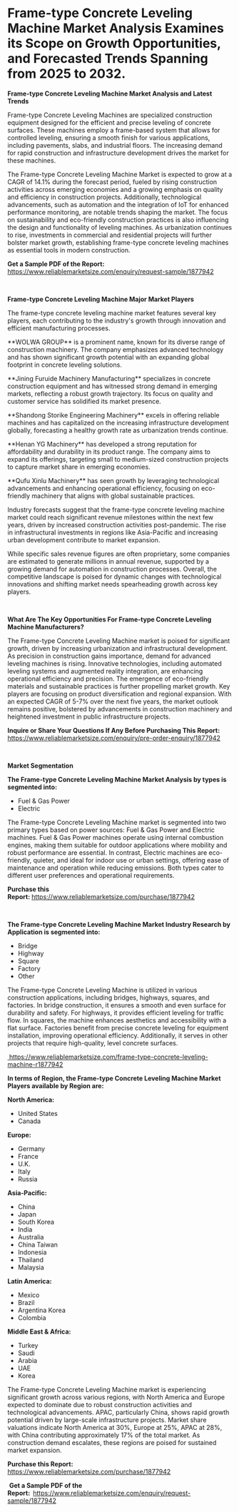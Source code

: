 <p><h1>Frame-type Concrete Leveling Machine Market Analysis Examines its Scope on Growth Opportunities, and Forecasted Trends Spanning from 2025 to 2032.</h1></p><p><strong>Frame-type Concrete Leveling Machine Market Analysis and Latest Trends</strong></p>
<p><p>Frame-type Concrete Leveling Machines are specialized construction equipment designed for the efficient and precise leveling of concrete surfaces. These machines employ a frame-based system that allows for controlled leveling, ensuring a smooth finish for various applications, including pavements, slabs, and industrial floors. The increasing demand for rapid construction and infrastructure development drives the market for these machines.</p><p>The Frame-type Concrete Leveling Machine Market is expected to grow at a CAGR of 14.1% during the forecast period, fueled by rising construction activities across emerging economies and a growing emphasis on quality and efficiency in construction projects. Additionally, technological advancements, such as automation and the integration of IoT for enhanced performance monitoring, are notable trends shaping the market. The focus on sustainability and eco-friendly construction practices is also influencing the design and functionality of leveling machines. As urbanization continues to rise, investments in commercial and residential projects will further bolster market growth, establishing frame-type concrete leveling machines as essential tools in modern construction.</p></p>
<p><strong>Get a Sample PDF of the Report:&nbsp;</strong> <a href="https://www.reliablemarketsize.com/enquiry/request-sample/1877942?utm_campaign=2640&utm_medium=2&utm_source=Github&utm_content=ia&utm_term=12042025&utm_id=frame-type-concrete-leveling-machine">https://www.reliablemarketsize.com/enquiry/request-sample/1877942</a></p>
<p>&nbsp;</p>
<p><strong>Frame-type Concrete Leveling Machine Major Market Players</strong></p>
<p><p>The frame-type concrete leveling machine market features several key players, each contributing to the industry's growth through innovation and efficient manufacturing processes.</p><p>**WOLWA GROUP** is a prominent name, known for its diverse range of construction machinery. The company emphasizes advanced technology and has shown significant growth potential with an expanding global footprint in concrete leveling solutions.</p><p>**Jining Furuide Machinery Manufacturing** specializes in concrete construction equipment and has witnessed strong demand in emerging markets, reflecting a robust growth trajectory. Its focus on quality and customer service has solidified its market presence.</p><p>**Shandong Storike Engineering Machinery** excels in offering reliable machines and has capitalized on the increasing infrastructure development globally, forecasting a healthy growth rate as urbanization trends continue.</p><p>**Henan YG Machinery** has developed a strong reputation for affordability and durability in its product range. The company aims to expand its offerings, targeting small to medium-sized construction projects to capture market share in emerging economies.</p><p>**Qufu Xinlu Machinery** has seen growth by leveraging technological advancements and enhancing operational efficiency, focusing on eco-friendly machinery that aligns with global sustainable practices.</p><p>Industry forecasts suggest that the frame-type concrete leveling machine market could reach significant revenue milestones within the next few years, driven by increased construction activities post-pandemic. The rise in infrastructural investments in regions like Asia-Pacific and increasing urban development contribute to market expansion.</p><p>While specific sales revenue figures are often proprietary, some companies are estimated to generate millions in annual revenue, supported by a growing demand for automation in construction processes. Overall, the competitive landscape is poised for dynamic changes with technological innovations and shifting market needs spearheading growth across key players.</p></p>
<p>&nbsp;</p>
<p><strong>What Are The Key Opportunities For Frame-type Concrete Leveling Machine Manufacturers?</strong></p>
<p><p>The Frame-type Concrete Leveling Machine market is poised for significant growth, driven by increasing urbanization and infrastructural development. As precision in construction gains importance, demand for advanced leveling machines is rising. Innovative technologies, including automated leveling systems and augmented reality integration, are enhancing operational efficiency and precision. The emergence of eco-friendly materials and sustainable practices is further propelling market growth. Key players are focusing on product diversification and regional expansion. With an expected CAGR of 5-7% over the next five years, the market outlook remains positive, bolstered by advancements in construction machinery and heightened investment in public infrastructure projects.</p></p>
<p><strong>Inquire or Share Your Questions If Any Before Purchasing This Report:</strong> <a href="https://www.reliablemarketsize.com/enquiry/pre-order-enquiry/1877942?utm_campaign=2640&utm_medium=2&utm_source=Github&utm_content=ia&utm_term=12042025&utm_id=frame-type-concrete-leveling-machine">https://www.reliablemarketsize.com/enquiry/pre-order-enquiry/1877942</a></p>
<p>&nbsp;</p>
<p><strong>Market Segmentation</strong></p>
<p><strong>The Frame-type Concrete Leveling Machine Market Analysis by types is segmented into:</strong></p>
<p><ul><li>Fuel & Gas Power</li><li>Electric</li></ul></p>
<p><p>The Frame-type Concrete Leveling Machine market is segmented into two primary types based on power sources: Fuel & Gas Power and Electric machines. Fuel & Gas Power machines operate using internal combustion engines, making them suitable for outdoor applications where mobility and robust performance are essential. In contrast, Electric machines are eco-friendly, quieter, and ideal for indoor use or urban settings, offering ease of maintenance and operation while reducing emissions. Both types cater to different user preferences and operational requirements.</p></p>
<p><strong>Purchase this Report:&nbsp;</strong><a href="https://www.reliablemarketsize.com/purchase/1877942?utm_campaign=2640&utm_medium=2&utm_source=Github&utm_content=ia&utm_term=12042025&utm_id=frame-type-concrete-leveling-machine">https://www.reliablemarketsize.com/purchase/1877942</a></p>
<p>&nbsp;</p>
<p><strong>The Frame-type Concrete Leveling Machine Market Industry Research by Application is segmented into:</strong></p>
<p><ul><li>Bridge</li><li>Highway</li><li>Square</li><li>Factory</li><li>Other</li></ul></p>
<p><p>The Frame-type Concrete Leveling Machine is utilized in various construction applications, including bridges, highways, squares, and factories. In bridge construction, it ensures a smooth and even surface for durability and safety. For highways, it provides efficient leveling for traffic flow. In squares, the machine enhances aesthetics and accessibility with a flat surface. Factories benefit from precise concrete leveling for equipment installation, improving operational efficiency. Additionally, it serves in other projects that require high-quality, level concrete surfaces.</p></p>
<p><a href="https://www.reliablemarketsize.com/frame-type-concrete-leveling-machine-r1877942?utm_campaign=2640&utm_medium=2&utm_source=Github&utm_content=ia&utm_term=12042025&utm_id=frame-type-concrete-leveling-machine">&nbsp;https://www.reliablemarketsize.com/frame-type-concrete-leveling-machine-r1877942</a></p>
<p><strong>In terms of Region, the Frame-type Concrete Leveling Machine Market Players available by Region are:</strong></p>
<p>
    <p> <strong> North America: </strong>
        <ul>
            <li>United States</li>
            <li>Canada</li>
        </ul>
        </p> 
    <p> <strong> Europe: </strong>
        <ul>
            <li>Germany</li>
            <li>France</li>
            <li>U.K.</li>
            <li>Italy</li>
            <li>Russia</li>
        </ul>
        </p> 
    <p> <strong> Asia-Pacific: </strong>
        <ul>
            <li>China</li>
            <li>Japan</li>
            <li>South Korea</li>
            <li>India</li>
            <li>Australia</li>
            <li>China Taiwan</li>
            <li>Indonesia</li>
            <li>Thailand</li>
            <li>Malaysia</li>
        </ul>
        </p> 
    <p> <strong> Latin America: </strong>
        <ul>
            <li>Mexico</li>
            <li>Brazil</li>
            <li>Argentina Korea</li>
            <li>Colombia</li>
        </ul>
        </p> 
    <p> <strong> Middle East & Africa: </strong>
        <ul>
            <li>Turkey</li>
            <li>Saudi</li>
            <li>Arabia</li>
            <li>UAE</li>
            <li>Korea</li>
        </ul>
    </p>
    </p>
<p><p>The Frame-type Concrete Leveling Machine market is experiencing significant growth across various regions, with North America and Europe expected to dominate due to robust construction activities and technological advancements. APAC, particularly China, shows rapid growth potential driven by large-scale infrastructure projects. Market share valuations indicate North America at 30%, Europe at 25%, APAC at 28%, with China contributing approximately 17% of the total market. As construction demand escalates, these regions are poised for sustained market expansion.</p></p>
<p><strong>Purchase this Report: </strong><a href="https://www.reliablemarketsize.com/purchase/1877942?utm_campaign=2640&utm_medium=2&utm_source=Github&utm_content=ia&utm_term=12042025&utm_id=frame-type-concrete-leveling-machine">https://www.reliablemarketsize.com/purchase/1877942</a></p>
<p>&nbsp;<strong>Get a Sample PDF of the Report:&nbsp;&nbsp;</strong><a href="https://www.reliablemarketsize.com/enquiry/request-sample/1877942?utm_campaign=2640&utm_medium=2&utm_source=Github&utm_content=ia&utm_term=12042025&utm_id=frame-type-concrete-leveling-machine">https://www.reliablemarketsize.com/enquiry/request-sample/1877942</a></p>
<p><strong></strong></p>
<p><p></p><p></p><p></p></p>